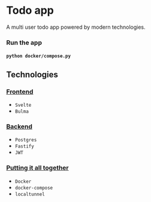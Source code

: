 # Todo app

A multi user todo app powered by modern technologies.

### Run the app

 #### `python docker/compose.py`

## Technologies

 ### [Frontend](./frontend/)

  - `Svelte`
  - `Bulma`

 ### [Backend](./api/)

  - `Postgres`
  - `Fastify`
  - `JWT`

 ### [Putting it all together](./docker/)

  - `Docker`
  - `docker-compose`
  - `localtunnel`

